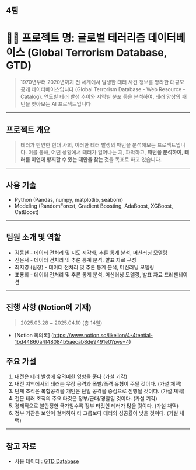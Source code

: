 ## 4팀

# 🕵️‍♀️ 프로젝트 명: 글로벌 테러리즘 데이터베이스 (Global Terrorism Database, GTD) 
> 1970년부터 2020년까지 전 세계에서 발생한 테러 사건 정보를 망라한 대규모 공개 데이터베이스입니다 (Global Terrorism Database - Web Resource - Catalog). 연도별 테러 발생 추이와 지역별 분포 등을 분석하여, 테러 양상의 패턴을 찾아보는 AI 프로젝트입니다
<hr/>

## 프로젝트 개요
>  테러가 만연한 현대 사회, 이러한 테러 발생의 패턴을 분석해보는 프로젝트입니다. 
이를 통해, 어떤 상황에서 테러가 일어나는 지, 파악하고, **패턴을 분석하여, 테러를 미연에 방지할 수 있는 대안을 찾는 것**을 목표로 하고 있습니다.

<hr/>

## 사용 기술
- Python (Pandas, numpy, matplotlib, seaborn)
- Modeling (RandomForest, Gradient Boosting, AdaBoost, XGBoost, CatBoost)

<hr/>

## 팀원 소개 및 역할
- 김동현 - 데이터 전처리 및 지도 시각화, 추론 통계 분석, 머신러닝 모델링
- 신은서 - 데이터 전처리 및 추론 통계 분석, 발표 자료 구성
- 최지영 (팀장) - 데이터 전처리 및 추론 통계 분석, 머신러닝 모델링
- 표룡희 - 데이터 전처리 및 추론 통계 분석, 머신러닝 모델링, 발표 자료 프레젠테이션

<hr/>

## 진행 사항 (Notion에 기재)
> 2025.03.28 ~ 2025.04.10 (총 14일)
- [Notion 회의록] (https://www.notion.so/likelion/4-4tential-1bd44860a4f48084b5aecab8de9491e0?pvs=4)

## 주요 가설

1. 내전은 테러 발생에 유의미한 영향을 준다 (가설 기각)
2. 내전 지역에서의 테러는 무장 공격과 폭발/폭격 유형이 주될 것이다. (가설 채택)
3. 단체 조직은 복합공격을 개인은 단일 공격을 중심으로 진행될 것이다. (가설 채택)
4. 전문 테러 조직의 주요 타깃은 정부/군대/경찰일 것이다. (가설 기각)
5. 경제적으로 불안정한 국가일수록 정부 타깃인 테러가 많을 것이다. (가설 채택)
6. 정부 기관은 보안이 철저하여 타 그룹보다 테러의 성공률이 낮을 것이다. (가설 채택)

<hr/>

## 참고 자료

- 사용 데이터 : [GTD Database](https://catalog.data.gov/dataset/global-terrorism-database/resource/a37c3d59-35cb-4d86-b221-b8437b9f70d4#:~:text=,annual%20updates%20planned%20for%20the)
